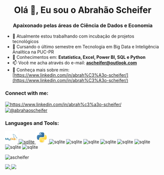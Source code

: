 <h1 align="center">Olá 👋, Eu sou o Abrahão Scheifer</h1>
<h3 align="center">Apaixonado pelas áreas de Ciência de Dados e Economia</h3>

- 🔭 Atualmente estou trabalhando com incubação de projetos tecnológicos
- 🌱 Cursando o último semestre em Tecnologia em Big Data e Inteligência Analítica na PUC-PR
- 💬 Conhecimentos em: **Estatística, Excel, Power BI, SQL e Python**
- 📫 Você me acha através do e-mail: **ascheifer@outlook.com**
- 📄 Conheça mais sobre mim: [https://www.linkedin.com/in/abrah%C3%A3o-scheifer/](https://www.linkedin.com/in/abrah%C3%A3o-scheifer/)

<h3 align="left">Connect with me:</h3>
<p align="left">
<a href="https://linkedin.com/in/https://www.linkedin.com/in/abrah%c3%a3o-scheifer/" target="blank"><img align="center" src="https://raw.githubusercontent.com/rahuldkjain/github-profile-readme-generator/master/src/images/icons/Social/linked-in-alt.svg" alt="https://www.linkedin.com/in/abrah%c3%a3o-scheifer/" height="30" width="40" /></a>
<a href="https://instagram.com/@abrahaoscheifer" target="blank"><img align="center" src="https://raw.githubusercontent.com/rahuldkjain/github-profile-readme-generator/master/src/images/icons/Social/instagram.svg" alt="@abrahaoscheifer" height="30" width="40" /></a>
</p>

<h3 align="left">Languages and Tools:</h3>
<p align="left"> <a href="https://www.mysql.com/" target="_blank" rel="noreferrer"> <img src="https://raw.githubusercontent.com/devicons/devicon/master/icons/mysql/mysql-original-wordmark.svg" alt="mysql" width="40" height="40"/> </a> 
<a href="https://www.sqlite.org/" target="_blank" rel="noreferrer"> <img src="https://www.vectorlogo.zone/logos/sqlite/sqlite-icon.svg" alt="sqlite" width="40" height="40"/> </a>
<a href="https://www.python.org" target="_blank" rel="noreferrer"> <img src="https://raw.githubusercontent.com/devicons/devicon/master/icons/python/python-original.svg" alt="python" width="40" height="40"/> </a>
<img src="https://cdn.jsdelivr.net/gh/devicons/devicon/icons/jupyter/jupyter-original.svg" alt="sqlite" width="40" height="40" />
<img src="https://cdn.jsdelivr.net/gh/devicons/devicon/icons/vscode/vscode-original-wordmark.svg" alt="sqlite" width="40" height="40"/>
<img src="https://cdn.jsdelivr.net/gh/devicons/devicon/icons/pycharm/pycharm-original-wordmark.svg" alt="sqlite" width="40" height="40"/>
<img src="https://cdn.jsdelivr.net/gh/devicons/devicon/icons/neo4j/neo4j-original-wordmark.svg" alt="sqlite" width="40" height="40"/>
<img src="https://cdn.jsdelivr.net/gh/devicons/devicon/icons/docker/docker-plain-wordmark.svg" alt="sqlite" width="40" height="40"/>
<img src="https://cdn.jsdelivr.net/gh/devicons/devicon/icons/canva/canva-original.svg" alt="sqlite" width="40" height="40" />
<img src="https://cdn.jsdelivr.net/gh/devicons/devicon/icons/figma/figma-original.svg" alt="sqlite" width="40" height="40" />
<img src="https://images.ctfassets.net/te2janzw7nut/7Eq5Ka08qm8SSCRrzxzZqB/c59c8e54d042b383fabff63604acf472/Microsoft-Power-BI_logo.webp" alt="sqlite" width="80" height="40" />





<p><img align="center" src="https://github-readme-stats.vercel.app/api/top-langs?username=ascheifer&show_icons=true&locale=en&layout=compact" alt="ascheifer" /></p>

<div> 
  <a href="https://github.com/ascheifer">
  <img height="180em" src="https://github-readme-stats.vercel.app/api?username=ascheifer&show_icons=true&theme=dark&include_all_commits=true&count_private=true"/>
  <img height="180em" src="https://github-readme-stats.vercel.app/api/top-langs/?username=ascheifer&layout=compact&langs_count=16&theme=dark"/>

